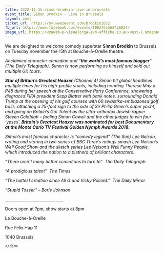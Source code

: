 ```yaml
---
title: 2022-11-15-simon-brodkin-live-in-brussels
event_title: Simon Brodkin - Live in Brussels
layout: post
ticket_url: https://my.weezevent.com/brodkin2022
fb_url: https://www.facebook.com/events/1082765562426024/
image_url: https://wzeweb-p-visuelorga-evn-affiche.s3.eu-west-1.amazonaws.com/affiche_877891.jpg
---
```

<div><p>
	We are delighted to welcome comedy superstar <strong>Simon Brodkin</strong> to Brussels on Tuesday november the 15th at Bouche-à-Oreille theatre.</p>
<p>
<em>Acclaimed character comedian and “<strong>the world’s most famous blagger</strong>” (The Daily Telegraph). Simon is now performing as himself and sold out multiple UK tours.</em></p>
<p>
<em><strong>Star of Britain’s Greatest Hoaxer</strong> (Channel 4) Simon hit global headlines multiple times for his high-profile stunts, including handing Theresa May a P45 during her speech at the Conservative Party Conference, showering disgraced FIFA president Sepp Blatter with bank notes, surrounding Donald Trump at the opening of his golf courses with 60 swastika-emblazoned golf balls, attaching a 25-foot sign to the side of Sir Philip Green’s super yacht, and going on Britain’s Got Talent as the ultra-orthodox Jewish rapper Steven Goldblatt – fooling Simon Cowell and the other judges to win four ‘yeses’. <strong>Britain’s Greatest Hoaxer was nominated for best Documentary at the Monte Carlo TV Festival Golden Nymph Awards 2018</strong>.</em></p>
<p>
<em>Simon’s most famous character is “comedy legend” (The Sun) Lee Nelson, writing and staring in two series of BBC Three’s ratings smash Lee Nelson’s Well Good Show and the sketch series Lee Nelson’s Well Funny People, which introduced the nation to a plethora of brilliant characters.</em></p>
<p>
<em>“There aren’t many better comedians to turn to”  The Daily Telegraph</em></p>
<p>
<em>“A prodigious talent”  The Times</em></p>
<p>
<em>“The hottest creation since Ali G and Vicky Pollard.”  The Daily Mirror</em></p>
<p>
<em>“Stupid Tosser” – Boris Johnson</em></p>
<p>
	______________________________</p>
<p>
	Doors open at 7pm, show starts at 8pm</p>
<p>
	Le Bouche-à-Oreille</p>
<p>
	Rue Félix Hap 11</p>
<p>
	1040 Brussels</p>

    </div>